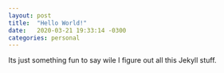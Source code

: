 ```yaml
---
layout: post
title:  "Hello World!"
date:   2020-03-21 19:33:14 -0300
categories: personal
---
```


Its just something fun to say wile I figure out all this Jekyll stuff.
